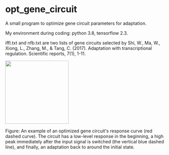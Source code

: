 # opt_gene_circuit
A small program to optimize gene circuit parameters for adaptation.

My environment during coding: python 3.8, tensorflow 2.3.


iffl.txt and nfb.txt are two lists of gene circuits selected by Shi, W., Ma, W., Xiong, L., Zhang, M., & Tang, C. (2017). Adaptation with transcriptional regulation. Scientific reports, 7(1), 1-11.

<img src="[https://user-images.githubusercontent.com/link-to-your-image.png](https://user-images.githubusercontent.com/47471418/208202412-2e9b39d4-d1f6-44a0-9472-2865e5ddd303.png)" width="200" />

Figure: An example of an optimized gene circuit's response curve (red dashed curve). The circuit has a low-level response in the beginning, a high peak immediately after the input signal is switched (the vertical blue dashed line), and finally, an adaptation back to around the initial state.
